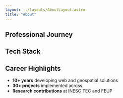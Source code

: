 ```yaml
---
layout: ../layouts/AboutLayout.astro
title: "About"
---
```



## Professional Journey


## Tech Stack



## Career Highlights

- **10+ years** developing web and geospatial solutions
- **30+ projects** implemented across 
- **Research contributions** at INESC TEC and FEUP
